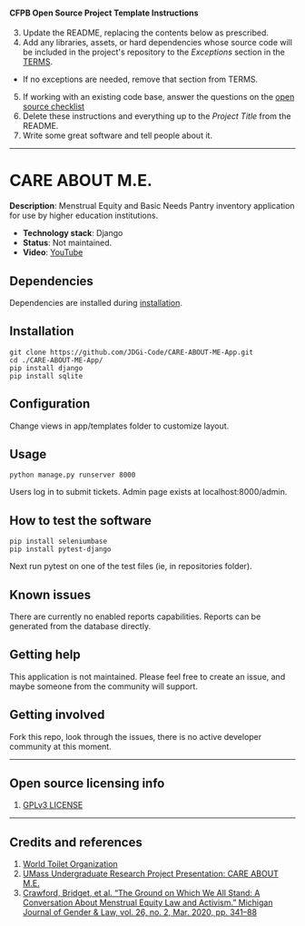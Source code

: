 #### CFPB Open Source Project Template Instructions

3. Update the README, replacing the contents below as prescribed.
4. Add any libraries, assets, or hard dependencies whose source code will be included
   in the project's repository to the _Exceptions_ section in the [TERMS](TERMS.md).
  - If no exceptions are needed, remove that section from TERMS.
5. If working with an existing code base, answer the questions on the [open source checklist](opensource-checklist.md)
6. Delete these instructions and everything up to the _Project Title_ from the README.
7. Write some great software and tell people about it.


----

# CARE ABOUT M.E. 

**Description**:  Menstrual Equity and Basic Needs Pantry inventory application for use by higher education institutions.

  - **Technology stack**: Django
  - **Status**:  Not maintained. 
  - **Video**: [YouTube](https://youtu.be/Q2b08zN9JE4)

## Dependencies

Dependencies are installed during [installation](#installation). 

## Installation

```
git clone https://github.com/JDGi-Code/CARE-ABOUT-ME-App.git
cd ./CARE-ABOUT-ME-App/
pip install django
pip install sqlite
```

## Configuration

Change views in app/templates folder to customize layout.

## Usage

```
python manage.py runserver 8000
```
Users log in to submit tickets. 
Admin page exists at localhost:8000/admin.

## How to test the software

```
pip install seleniumbase
pip install pytest-django
```
Next run pytest on one of the test files (ie, in repositories folder).

## Known issues

There are currently no enabled reports capabilities. Reports can be generated from the database directly.

## Getting help

This application is not maintained. Please feel free to create an issue, and maybe someone from the community will support.

## Getting involved

Fork this repo, look through the issues, there is no active developer community at this moment.

----

## Open source licensing info
1. [GPLv3 LICENSE](LICENSE)

----

## Credits and references

1. [World Toilet Organization](https://www.worldtoilet.org/)
2. [UMass Undergraduate Research Project Presentation: CARE ABOUT M.E.](https://youtu.be/Q2b08zN9JE4)
3. [Crawford, Bridget, et al. “The Ground on Which We All Stand: A Conversation About Menstrual Equity Law and Activism.” Michigan Journal of Gender & Law, vol. 26, no. 2, Mar. 2020, pp. 341–88](https://doi.org/10.36641/mjgl.26.2.ground) 